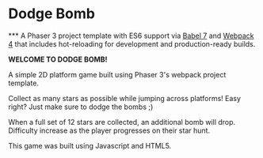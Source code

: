 # Dodge Bomb

*** A Phaser 3 project template with ES6 support via [Babel 7](https://babeljs.io/) and [Webpack 4](https://webpack.js.org/) that includes hot-reloading for development and production-ready builds.


**WELCOME TO DODGE BOMB!**

A simple 2D platform game built using Phaser 3's webpack project template.

Collect as many stars as possible while jumping across platforms! Easy right? Just make sure to dodge the bombs ;)

When a full set of 12 stars are collected, an additional bomb will drop. Difficulty increase as the player progresses on their star hunt.

This game was built using Javascript and HTML5. 
